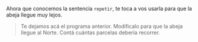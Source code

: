 Ahora que conocemos la sentencia `repetir`, te toca a vos usarla para que la abeja llegue muy lejos.

> Te dejamos acá el programa anterior. Modificalo para que la abeja llegue al Norte. Contá cuántas parcelas debería recorrer. 

